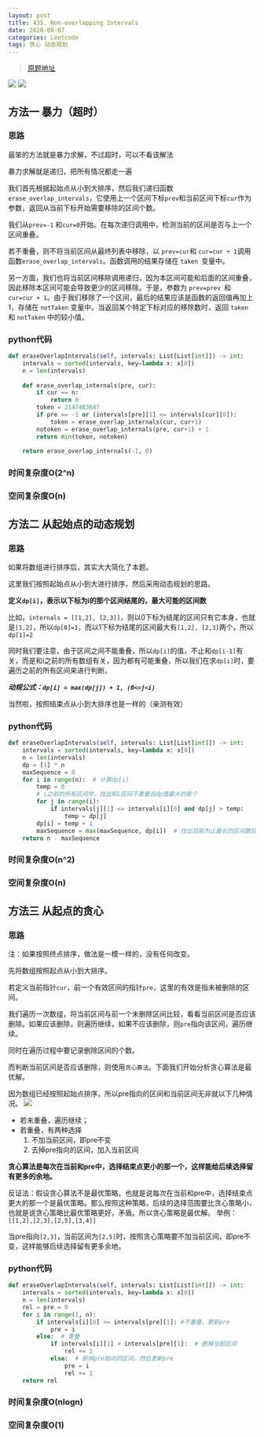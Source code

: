 ```yaml
---
layout: post
title: 435. Non-overlapping Intervals
date: 2020-08-07
categories: Leetcode
tags: 贪心 动态规划
---
```


> [原题地址](https://leetcode-cn.com/problems/non-overlapping-intervals/) 

![](/images/posts/2020/08/0801.png)
![](/images/posts/2020/08/0802.png)

## 方法一   暴力（超时）

### 思路

最笨的方法就是暴力求解，不过超时，可以不看该解法

暴力求解就是递归，把所有情况都走一遍

我们首先根据起始点从小到大排序，然后我们递归函数 `erase_overlap_intervals`，它使用上一个区间下标`prev`和当前区间下标`cur`作为参数，返回从当前下标开始需要移除的区间个数。

我们从`prev=-1` 和`cur=0`开始。在每次递归调用中，检测当前的区间是否与上一个区间重叠。

若不重叠，则不将当前区间从最终列表中移除，以 `prev=cur`和 `cur=cur + 1`调用函数`erase_overlap_intervals`。函数调用的结果存储在 `taken `变量中。

另一方面，我们也将当前区间移除调用递归，因为本区间可能和后面的区间重叠，因此移除本区间可能会导致更少的区间移除。于是，参数为 `prev=prev `和 `cur=cur + 1`。由于我们移除了一个区间，最后的结果应该是函数的返回值再加上 1，存储在 `notTaken` 变量中。当返回某个特定下标对应的移除数时，返回 `taken` 和 `notTaken` 中的较小值。

### python代码
```python
def eraseOverlapIntervals(self, intervals: List[List[int]]) -> int:
    intervals = sorted(intervals, key=lambda x: x[0])
    n = len(intervals)
    
    def erase_overlap_internals(pre, cur):
        if cur == n:
            return 0
        token = 2147483647
        if pre == -1 or (intervals[pre][1] <= intervals[cur][0]):
            token = erase_overlap_internals(cur, cur+1)
        notoken = erase_overlap_internals(pre, cur+1) + 1
        return min(token, notoken)
    
    return erase_overlap_internals(-1, 0)
```

### 时间复杂度O(2^n)

### 空间复杂度O(n)


## 方法二 从起始点的动态规划

### 思路

如果将数组进行排序后，其实大大简化了本题。

这里我们按照起始点从小到大进行排序，然后采用动态规划的思路。

**定义`dp[i]`，表示以下标为i的那个区间结尾的，最大可能的区间数**

比如，`internals = [[1,2], [2,3]]`，则以0下标为结尾的区间只有它本身，也就是`[1,2]`，所以`dp[0]=1`，而以1下标为结尾的区间最大有`[1,2], [2,3]`两个，所以`dp[1]=2`

同时我们要注意，由于区间之间不能重叠，所以`dp[i]`的值，不止和`dp[i-1]`有关，而是和i之前的所有数组有关，因为都有可能重叠，所以我们在求`dp[i]`时，要遍历之前的所有区间来进行判断。

***动规公式：`dp[i] = max(dp[j]) + 1, (0<=j<i)`***

当然啦，按照结束点从小到大排序也是一样的（亲测有效）


### python代码

```python
def eraseOverlapIntervals(self, intervals: List[List[int]]) -> int:
    intervals = sorted(intervals, key=lambda x: x[0])
    n = len(intervals)
    dp = [1] * n
    maxSequence = 0
    for i in range(n):  # 计算dp[i]
        temp = 0
        # i之前的所有区间中，找出和i区间不重叠且dp值最大的那个
        for j in range(i):
            if intervals[j][1] <= intervals[i][0] and dp[j] > temp:
                temp = dp[j]
        dp[i] = temp + 1
        maxSequence = max(maxSequence, dp[i])  # 找出目前为止最长的区间数目
    return n - maxSequence
```

### 时间复杂度O(n^2)

### 空间复杂度O(n)


## 方法三 从起点的贪心

### 思路

注：如果按照终点排序，做法是一模一样的，没有任何改变。

先将数组按照起点从小到大排序。

若定义当前指针`cur`，前一个有效区间的指针`pre`，这里的有效是指未被删除的区间。

我们遍历一次数组，将当前区间与前一个未删除区间比较，看看当前区间是否应该删除。如果应该删除，则遍历继续，如果不应该删除，则`pre`指向该区间，遍历继续。

同时在遍历过程中要记录删除区间的个数。

而判断当前区间是否应该删除，则使用`贪心算法`。下面我们开始分析贪心算法是最优解。

因为数组已经按照起始点排序，所以pre指向的区间和当前区间无非就以下几种情况。
![](/images/posts/2020/08/0803.png)
- 若未重叠，遍历继续；
- 若重叠，有两种选择
    1. 不加当前区间，即pre不变
    2. 去掉pre指向的区间，加入当前区间

**贪心算法是每次在当前和pre中，选择结束点更小的那一个，这样能给后续选择留有更多的余地。**

反证法：假设贪心算法不是最优策略。也就是说每次在当前和pre中，选择结束点更大的那一个是最优策略。那么按照这种策略，后续的选择范围要比贪心策略小，也就是说贪心策略比最优策略更好，矛盾。所以贪心策略是最优解。
举例：`[[1,2],[2,3],[2,5],[3,4]]`

当pre指向`[2,3]`，当前区间为`[2,5]`时，按照贪心策略要不加当前区间，即pre不变，这样能够后续选择留有更多余地。



### python代码
```python
def eraseOverlapIntervals(self, intervals: List[List[int]]) -> int:
    intervals = sorted(intervals, key=lambda x: x[0])
    n = len(intervals)
    rel = pre = 0
    for i in range(1, n):
        if intervals[i][0] >= intervals[pre][1]: #不重叠，更新pre
            pre = i
        else:  # 重叠
            if intervals[i][1] > intervals[pre][1]:  # 删掉当前区间
                rel += 1
            else:  # 删掉pre指向的区间，然后更新pre
                pre = i
                rel += 1
    return rel
```

### 时间复杂度O(nlogn)

### 空间复杂度O(1)

